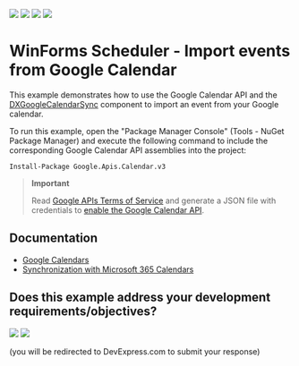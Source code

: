 <!-- default badges list -->
![](https://img.shields.io/endpoint?url=https://codecentral.devexpress.com/api/v1/VersionRange/128635391/24.2.1%2B)
[![](https://img.shields.io/badge/Open_in_DevExpress_Support_Center-FF7200?style=flat-square&logo=DevExpress&logoColor=white)](https://supportcenter.devexpress.com/ticket/details/E3218)
[![](https://img.shields.io/badge/📖_How_to_use_DevExpress_Examples-e9f6fc?style=flat-square)](https://docs.devexpress.com/GeneralInformation/403183)
[![](https://img.shields.io/badge/💬_Leave_Feedback-feecdd?style=flat-square)](#does-this-example-address-your-development-requirementsobjectives)
<!-- default badges end -->
# WinForms Scheduler - Import events from Google Calendar

This example demonstrates how to use the Google Calendar API and the [DXGoogleCalendarSync](https://docs.devexpress.com/WindowsForms/DevExpress.XtraScheduler.GoogleCalendar.DXGoogleCalendarSync) component to import an event from your Google calendar.

To run this example, open the "Package Manager Console" (Tools - NuGet Package Manager) and execute the following command to include the corresponding Google Calendar API assemblies into the project:

```
Install-Package Google.Apis.Calendar.v3
```

> **Important**
>
> Read [Google APIs Terms of Service](https://developers.google.com/terms) and generate a JSON file with credentials to [enable the Google Calendar API](https://supportcenter.devexpress.com/ticket/details/t267842/how-to-enable-the-google-calendar-api-to-use-it-in-your-application).


## Documentation

* [Google Calendars](https://docs.devexpress.com/WindowsForms/120605/controls-and-libraries/scheduler/import-and-export/google-calendars)
* [Synchronization with Microsoft 365 Calendars](https://docs.devexpress.com/WindowsForms/404317/controls-and-libraries/scheduler/import-and-export/synchronization-with-outlook-365-calendars)
<!-- feedback -->
## Does this example address your development requirements/objectives?

[<img src="https://www.devexpress.com/support/examples/i/yes-button.svg"/>](https://www.devexpress.com/support/examples/survey.xml?utm_source=github&utm_campaign=winforms-scheduler-import-google-calendar&~~~was_helpful=yes) [<img src="https://www.devexpress.com/support/examples/i/no-button.svg"/>](https://www.devexpress.com/support/examples/survey.xml?utm_source=github&utm_campaign=winforms-scheduler-import-google-calendar&~~~was_helpful=no)

(you will be redirected to DevExpress.com to submit your response)
<!-- feedback end -->
